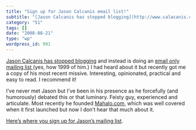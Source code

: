 ```yaml
---
title: "Sign up for Jason Calcanis email list!"
subtitle: "[Jason Calcanis has stopped blogging](http://www.calacanis.com/2008/08/18/updates/) and instead is d..."
category: "51"
tags: []
date: "2008-08-21"
type: "wp"
wordpress_id: 991
---
```

[Jason Calcanis has stopped blogging](http://www.calacanis.com/2008/08/18/updates/) and instead is doing an [email only mailing list ](https://my.binhost.com/lists/listinfo/jason)(yes, how 1999 of him.) I had heard about it but recently got me a copy of his most recent missive. 
Interesting, opinionated, practical and easy to read. I recommend it!

I’ve never met Jason but I’ve been in his presence as he forcefully (and humorously) debated this or that luminary. Feisty guy, experienced and articulate. Most recently he founded [Mahalo.com,](http://www.mahalo.com/) which was well covered when it first launched but now I don’t hear that much about it.

[Here’s where you sign up for Jason’s mailing list](https://my.binhost.com/lists/listinfo/jason).